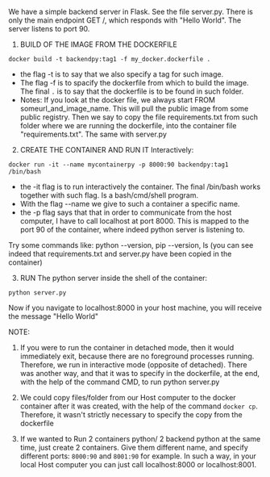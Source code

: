 We have a simple backend server in Flask. See the file server.py. There is only the main endpoint GET /, which responds with "Hello World". The server listens to port 90. 

1. BUILD OF THE IMAGE FROM THE DOCKERFILE

`
docker build -t backendpy:tag1 -f my_docker.dockerfile .
`

- the flag -t is to say that we also specify a tag for such image. 
- The flag -f is to spacify the dockerfile from which to build the image. The final `.` is to say that the dockerfile is to be found in such folder. 
- Notes: If you look at the docker file, we always start FROM someurl_and_image_name. This will pull the public image from some public registry. Then we say to copy the file requirements.txt from such folder where we are running the dockerfile, into the container file "requirements.txt". The same with server.py

2. CREATE THE CONTAINER AND RUN IT Interactively: 

`docker run -it --name mycontainerpy -p 8000:90 backendpy:tag1 /bin/bash`

- the -it flag is to run interactively the container. The final /bin/bash works together with such flag. Is a bash/cmd/shell program. 
- With the flag --name we give to such a container a specific name. 
- the -p flag says that that in order to communicate from the host computer, I have to call localhost at port 8000. This is mapped to the port 90 of the container, where indeed python server is listening to.

Try some commands like: python --version, pip --version, ls (you can see indeed that requirements.txt and server.py have been copied in the container)

3. RUN The python server inside the shell of the container: 

`python server.py`

Now if you navigate to localhost:8000 in your host machine, you will receive the message "Hello World" 

NOTE: 

1. If you were to run the container in detached mode, then it would immediately exit, because there are no foreground processes running. Therefore, we run in interactive mode (opposite of detached). 
There was another way, and that it was to specify in the dockerfile, at the end, with the help of the command CMD, to run python server.py 

2. We could copy files/folder from our Host computer to the docker container after it was created, with the help of the command `docker cp`. Therefore, it wasn't strictly necessary to specify the copy from the dockerfile

3. If we wanted to Run 2 containers python/ 2 backend python at the same time, just create 2 containers. Give them different name, and specify different ports: `8000:90` and `8001:90` for example. In such a way, in your local Host computer you can just call localhost:8000 or localhost:8001. 